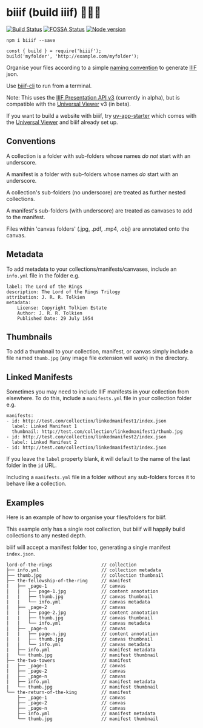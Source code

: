# biiif (build iiif) 👷✨📃

[![Build Status](https://travis-ci.org/edsilv/biiif.png?branch=master)](https://travis-ci.org/edsilv/biiif)
[![FOSSA Status](https://app.fossa.io/api/projects/git%2Bgithub.com%2Fedsilv%2Fbiiif.svg?type=shield)](https://app.fossa.io/projects/git%2Bgithub.com%2Fedsilv%2Fbiiif?ref=badge_shield)
[![Node version](https://img.shields.io/node/v/biiif.svg?style=flat)](http://nodejs.org/download/)
<!-- ![IIIF Presentation API 3 compliant](https://img.shields.io/badge/iiif--presentation--api-%3E=3-blue.png) -->

```
npm i biiif --save
```

```
const { build } = require('biiif');
build('myfolder', 'http://example.com/myfolder');
```



Organise your files according to a simple [naming convention](https://github.com/edsilv/biiif#examples) to generate [IIIF](http://iiif.io) json.

Use [biiif-cli](https://github.com/edsilv/biiif-cli) to run from a terminal.

Note: This uses the [IIIF Presentation API v3](http://prezi3.iiif.io/api/presentation/3.0/) (currently in alpha), but is compatible with the [Universal Viewer](http://universalviewer.io) v3 (in beta).

If you want to build a website with biiif, try [uv-app-starter](https://github.com/UniversalViewer/uv-app-starter) which comes with the [Universal Viewer](http://universalviewer.io) and biiif already set up.

## Conventions

A collection is a folder with sub-folders whose names _do not_ start with an underscore.

A manifest is a folder with sub-folders whose names _do_ start with an underscore.

A collection's sub-folders (no underscore) are treated as further nested collections.

A manifest's sub-folders (with underscore) are treated as canvases to add to the manifest.

Files within 'canvas folders' (.jpg, .pdf, .mp4, .obj) are annotated onto the canvas.

## Metadata

To add metadata to your collections/manifests/canvases, include an `info.yml` file in the folder e.g.

```
label: The Lord of the Rings
description: The Lord of the Rings Trilogy
attribution: J. R. R. Tolkien
metadata:
    License: Copyright Tolkien Estate
    Author: J. R. R. Tolkien
    Published Date: 29 July 1954
```

## Thumbnails

To add a thumbnail to your collection, manifest, or canvas simply include a file named `thumb.jpg` (any image file extension will work) in the directory.

## Linked Manifests

Sometimes you may need to include IIIF manifests in your collection from elsewhere. To do this, include a `manifests.yml` file in your collection folder e.g.

```
manifests:
- id: http://test.com/collection/linkedmanifest1/index.json
  label: Linked Manifest 1
  thumbnail: http://test.com/collection/linkedmanifest1/thumb.jpg
- id: http://test.com/collection/linkedmanifest2/index.json
  label: Linked Manifest 2
- id: http://test.com/collection/linkedmanifest3/index.json
```

If you leave the `label` property blank, it will default to the name of the last folder in the `id` URL.

Including a `manifests.yml` file in a folder without any sub-folders forces it to behave like a collection.

## Examples

Here is an example of how to organise your files/folders for biiif.

This example only has a single root collection, but biiif will happily build collections to any nested depth. 

biiif will accept a manifest folder too, generating a single manifest `index.json`.

```
lord-of-the-rings                  // collection
├── info.yml                       // collection metadata
├── thumb.jpg                      // collection thumbnail
├── the-fellowship-of-the-ring     // manifest
|   ├── _page-1                    // canvas
|   |   ├── page-1.jpg             // content annotation
|   |   ├── thumb.jpg              // canvas thumbnail
|   |   └── info.yml               // canvas metadata
|   ├── _page-2                    // canvas
|   |   ├── page-2.jpg             // content annotation
|   |   ├── thumb.jpg              // canvas thumbnail
|   |   └── info.yml               // canvas metadata
|   ├── _page-n                    // canvas
|   |   ├── page-n.jpg             // content annotation
|   |   ├── thumb.jpg              // canvas thumbnail
|   |   └── info.yml               // canvas metadata
|   ├── info.yml                   // manifest metadata
|   └── thumb.jpg                  // manifest thumbnail
├── the-two-towers                 // manifest
|   ├── _page-1                    // canvas
|   ├── _page-2                    // canvas
|   ├── _page-n                    // canvas
|   ├── info.yml                   // manifest metadata
|   └── thumb.jpg                  // manifest thumbnail
└── the-return-of-the-king         // manifest
    ├── _page-1                    // canvas
    ├── _page-2                    // canvas
    ├── _page-n                    // canvas
    ├── info.yml                   // manifest metadata
    └── thumb.jpg                  // manifest thumbnail
```





